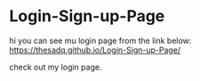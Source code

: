 # Login-Sign-up-Page


hi you can see mu login page from the link below:
https://thesadq.github.io/Login-Sign-up-Page/


check out my login page.
